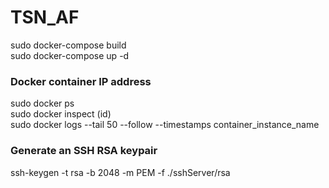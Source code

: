 # TSN_AF

sudo docker-compose build  
sudo docker-compose up -d  

### Docker container IP address

sudo docker ps  
sudo docker inspect (id)  
sudo docker logs --tail 50 --follow --timestamps container_instance_name
### Generate an SSH RSA keypair 

ssh-keygen -t rsa -b 2048 -m PEM -f ./sshServer/rsa
